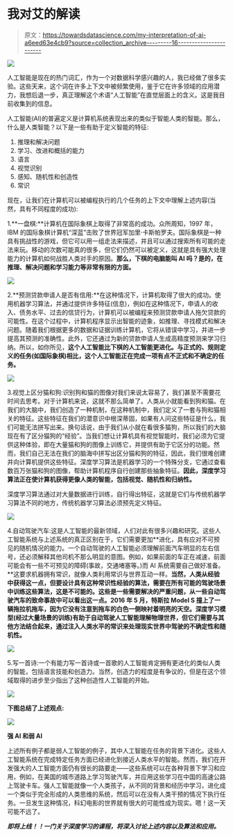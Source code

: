 # 我对艾的解读

> 原文：<https://towardsdatascience.com/my-interpretation-of-ai-a6eed63e4cb9?source=collection_archive---------16----------------------->

![](img/91ae83f52fa800e84203e544632f5345.png)

人工智能是现在的热门词汇，作为一个对数据科学感兴趣的人，我已经做了很多实验。这些天来，这个词在许多上下文中被频繁使用，鉴于它在许多领域的应用潜力，我想后退一步，真正理解这个术语“人工智能”在直觉层面上的含义。这是我目前收集到的信息。

人工智能(AI)的普遍定义是计算机系统表现出来的类似于智能人类的智能。那么，什么是人类智能？以下是一些有助于定义智能的特征:

1.  推理和解决问题
2.  学习、改进和概括的能力
3.  语言
4.  视觉识别
5.  感知、随机性和创造性
6.  常识

现在，让我们在计算机可以被编程执行的几个任务的上下文中理解上述内容(当然，具有不同程度的成功):

1.**一盘棋:**计算机在国际象棋上取得了非常高的成功。众所周知，1997 年，IBM 的国际象棋计算机“深蓝”击败了世界冠军加里·卡斯帕罗夫。国际象棋是一种具有挑战性的游戏，但它可以用一组走法来描述，并且可以通过搜索所有可能的走法来玩。移动的次数可能真的很多，但它们仍然可以被定义，这就是具有强大处理能力的计算机如何战胜人类对手的原因。**那么，下棋的电脑能叫 AI 吗？是的，在推理、解决问题和学习能力等非常有限的方面。**

![](img/33f74d7a8cb8427598480b273139bcf8.png)

2.**预测贷款申请人是否有信用:**在这种情况下，计算机取得了很大的成功。使用机器学习算法，并通过提供许多特征(信息)，例如在这种情况下，申请人的收入、债务水平、过去的信贷行为，计算机可以被编程来预测贷款申请人拖欠贷款的可能性。在这个过程中，计算机程序显示出智能的迹象，如推理、寻找模式和解决问题。随着我们根据更多的数据和证据训练计算机，它将从错误中学习，并进一步提高其预测的准确性。此外，它还通过为新的贷款申请人生成高精度预测来学习归纳。所以，如你所见，**这个人工智能比下棋的人工智能更进化。与正式的、规则定义的任务(如国际象棋)相比，这个人工智能正在完成一项有点不正式和不确定的任务。**

![](img/66591cc57f172b77d530877efbde0d12.png)

3.视觉上区分猫和狗:识别狗和猫的图像对我们来说太容易了，我们甚至不需要花时间去思考。对于计算机来说，这就不那么简单了。人类从小就能看到狗和猫。在我们的大脑中，我们创造了一种机制，在这种机制中，我们定义了一套与狗和猫相关的特征。这些特征在我们的潜意识中根深蒂固，如果有人问这些特征是什么，我们可能无法拼写出来。换句话说，由于我们从小就在看很多猫狗，所以我们的大脑现在有了区分猫狗的“经验”。当我们想让计算机具有视觉智能时，我们必须为它提供这种体验，即在大量猫和狗的图像上训练它，并提供有助于它区分的功能。然而，我们自己无法在我们的脑海中拼写出区分猫和狗的特征，因此，我们很难创建并向计算机提供这些特征。深度学习算法是机器学习的一个特殊分支，它通过查看数百万张猫和狗的图像，帮助计算机程序自行创建那些抽象特征。**因此，深度学习算法正在使计算机获得更像人类的智能，包括视觉、随机性和归纳性。**

深度学习算法通过对大量数据进行训练，自行得出特征，这就是它们与传统机器学习算法不同的地方，传统机器学习算法必须预先定义特征。

![](img/85e3c76dd75dbfe88307b13ddb03cefe.png)

4.自动驾驶汽车:这是人工智能的最新领域，人们对此有很多兴趣和研究。这些人工智能系统与上述系统的真正区别在于，它们需要更加**进化，具有应对不可预见的随机情况的能力。一个自动驾驶的人工智能必须理解前面汽车明显的左右信号，还必须解释其他司机不那么明显的意图。例如，如果前面的车正在减速，前面可能会有一些不可预见的障碍(事故，交通堵塞等。)而 AI 系统需要自己做好准备。**这要求机器拥有常识，就像人类利用常识与世界互动一样。**当然，人类从经验中获得这一点，但要设计具有这种常识性经验的算法，需要在所有可能的驾驶场景中训练这些算法，这是不可能的。这些是一些需要解决的严重问题，从一些自动驾驶汽车的致命事故中可以看出这一点。2016 年 5 月，特斯拉 Model S 撞上了一辆拖拉机拖车，因为它没有注意到拖车的白色一侧映衬着明亮的天空。深度学习模型(经过大量场景的训练)有助于自动驾驶人工智能理解物理世界，但它们需要与其他方法结合起来，通过注入人类水平的常识来处理现实世界中驾驶的不确定性和随机性。**

![](img/0846d281c8b6fcac94496ed16038feb0.png)

5.写一首诗:一个有能力写一首诗或一首歌的人工智能肯定拥有更进化的类似人类的智能，包括语言技能和创造力。当然，创造力的程度是有争议的，但是在这个领域取得的进步至少指出了这种创造性人工智能的开始。

![](img/30bba52a78a8ba0e6742ce26e2673ca2.png)

**下图总结了上述观点:**

![](img/90979ae893a1124cfad94c7ae742ebba.png)

**强 AI 和弱 AI**

上述所有例子都是弱人工智能的例子，其中人工智能在任务的背景下进化。这些人工智能系统在完成特定任务方面已经进化到接近人类水平的智能。然而，我们在开发强大的人工智能方面仍有很长的路要走——这些系统可以在各种背景下学习和应用，例如，在美国的城市道路上学习驾驶汽车，并应用这些学习在中国的高速公路上驾驶卡车。强人工智能就像一个人类孩子，从不同的背景和经历中学习，进化成一个类似于完全形成的人类思维的系统，然后可以在没有人类干预的情况下执行任务。一旦发生这种情况，科幻电影的世界就有很大的可能性成为现实。嗯！这一天可能不远了。

***即将上线！！一门关于深度学习的课程，将深入讨论上述内容以及算法和应用。***